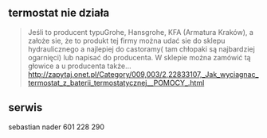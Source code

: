 ## termostat nie działa

> Jeśli to producent typuGrohe, Hansgrohe, KFA (Armatura Kraków), a założe sie, że to produkt tej firmy można udać sie do sklepu hydraulicznego a najlepiej do castoramy( tam chłopaki są najbardziej ogarnięci) lub napisać do producenta. W sklepie można zamówić tą głowice a u producenta także...
> http://zapytaj.onet.pl/Category/009,003/2,22833107,_Jak_wyciagnac_termostat_z_baterii_termostatycznej__POMOCY_.html

## serwis

sebastian nader 601 228 290
